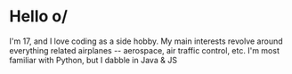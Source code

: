 # Hello o/

I'm 17, and I love coding as a side hobby.
My main interests revolve around everything related airplanes -- aerospace, air traffic control, etc.
I'm most familiar with Python, but I dabble in Java & JS

